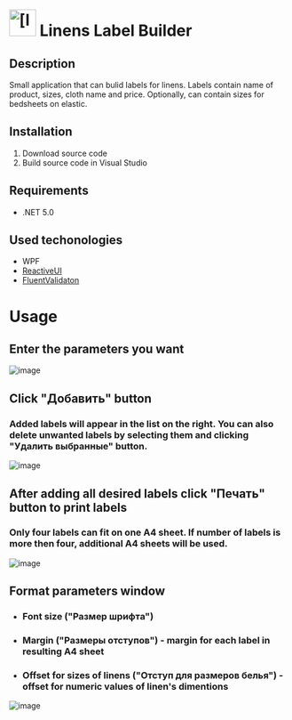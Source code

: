 <img src="https://user-images.githubusercontent.com/44492725/127859023-05c935d0-1c01-41c3-bc1d-ba13920b454f.png" alt="[logo]" width="48"/> Linens Label Builder
=======================

## Description
Small application that can bulid labels for linens. Labels contain name of product, sizes, cloth name and price. Optionally, can contain sizes for bedsheets on elastic.

## Installation
 1. Download source code
 2. Build source code in Visual Studio
 
## Requirements
  * .NET 5.0
  
## Used techonologies
  * WPF
  * [ReactiveUI](https://www.reactiveui.net/)
  * [FluentValidaton](https://fluentvalidation.net/)

# Usage
## Enter the parameters you want
![image](https://user-images.githubusercontent.com/44492725/129508131-8681d74c-8837-4e36-ad70-60f6f96ebebe.png)

## Click "Добавить" button
### Added labels will appear in the list on the right. You can also delete unwanted labels by selecting them and clicking "Удалить выбранные" button.
![image](https://user-images.githubusercontent.com/44492725/129508198-0dce38c8-a4cd-4edf-b738-569001493eb7.png)

## After adding all desired labels click "Печать" button to print labels
### Only four labels can fit on one A4 sheet. If number of labels is more then four, additional A4 sheets will be used.
![image](https://user-images.githubusercontent.com/44492725/129508231-8977bdc5-5d3f-43b0-a13a-6b6fba78c500.png)

## Format parameters window
* ### Font size ("Размер шрифта")
* ### Margin ("Размеры отступов") - margin for each label in resulting A4 sheet
* ### Offset for sizes of linens ("Отступ для размеров белья") - offset for numeric values of linen's dimentions
![image](https://user-images.githubusercontent.com/44492725/127857505-d9e2dab3-8d0b-47ea-8a0b-465cf9355034.png)



